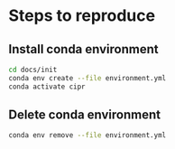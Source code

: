 # Steps to reproduce

## Install conda environment

```bash
cd docs/init
conda env create --file environment.yml
conda activate cipr
```

## Delete conda environment

```bash
conda env remove --file environment.yml
```
